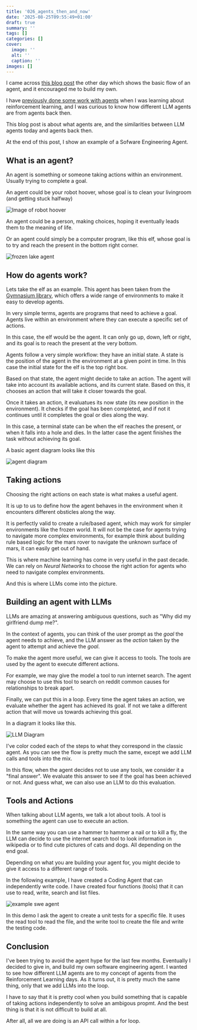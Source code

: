 ```yaml
---
title: '026_agents_then_and_now'
date: '2025-08-25T09:55:49+01:00'
draft: true 
summary: ''
tags: []
categories: []
cover:
  image: ''
  alt: ''
  caption: ''
images: []
---
```



I came across [this blog post](https://ghuntley.com/agent/) the other day which shows the basic flow of an agent, and it encouraged me to build my own. 

I have [previously done some work with agents](https://pablolopezsantori.substack.com/p/q-learning-explained-through-billys) when I was learning about reinforcement learning, and I was curious to know how different LLM agents are from agents back then.

This blog post is about what agents are, and the similarities between LLM agents today and agents back then.

At the end of this post, I show an example of a Sofware Engineering Agent.

## What is an agent?

An agent is something or someone taking actions within an environment. Usually trying to complete a goal.

An agent could be your robot hoover, whose goal is to clean your livingroom (and getting stuck halfway)

![Image of robot hoover]()

An agent could be a person, making choices, hoping it eventually leads them to the meaning of life.

Or an agent could simply be a computer program, like this elf, whose goal is to try and reach the present in the bottom right corner.

![frozen lake agent](./frozen_lake.gif)


## How do agents work?

Lets take the elf as an example. This agent has been taken from the [Gymnasium library](https://gymnasium.farama.org/environments/toy_text/frozen_lake/), which offers a wide range of environments to make it easy to develop agents.

In very simple terms, agents are programs that need to achieve a goal. Agents live within an environment where they can execute a specific set of actions.

In this case, the elf would be the agent. It can only go up, down, left or right, and its goal is to reach the present at the very bottom.

Agents follow a very simple workflow: they have an initial state. A state is the position of the agent in the environment at a given point in time. In this case the initial state for the elf is the top right box.

Based on that state, the agent might decide to take an action. The agent will take into account its available actions, and its current state. Based on this, it chooses an action that will take it closer towards the goal.

Once it takes an action, it evaluatues its now state (its new position in the environment). It checks if the goal has been completed, and if not it continues until it completes the goal or dies along the way.

In this case, a terminal state can be when the elf reaches the present, or when it falls into a hole and dies. In the latter case the agent finishes the task without achieving its goal.

A basic agent diagram looks like this

![agent diagram](./agent_diagram.png)

## Taking actions

Choosing the right actions on each state is what makes a useful agent.

It is up to us to define how the agent behaves in the environment when it encounters different obsticles along the way. 

It is perfectly valid to create a rule/based agent, which may work for simpler environments like the frozen world. It will not be the case for agents trying to navigate more complex environments, for example think about building rule based logic for the mars rover to navigate the unknown surface of mars, it can easily get out of hand.

This is where machine learning has come in very useful in the past decade. We can rely on *Neural Networks* to choose the right action for agents who need to navigate complex environments.

And this is where LLMs come into the picture.

## Building an agent with LLMs

LLMs are amazing at answering ambiguous questions, such as "Why did my girlfriend dump me?".

In the context of agents, you can think of the user prompt as the *goal* the agent needs to achieve, and the LLM answer as the *action* taken by the agent to attempt and achieve the *goal*.

To make the agent more useful, we can give it access to tools. The tools are used by the agent to execute different actions.

For example, we may give the model a tool to run internet search. The agent may choose to use this tool to search on reddit common causes for relationships to break apart.

Finally, we can put this in a loop. Every time the agent takes an action, we evaluate whether the agent has achieved its goal. If not we take a different action that will move us towards achieving this goal.

In a diagram it looks like this.

![LLM Diagram](./llm_diagram.png)

I've color coded each of the steps to what they correspond in the classic agent. As you can see the flow is pretty much the same, except we add LLM calls and tools into the mix.

In this flow, when the agent decides not to use any tools, we consider it a "final answer". We evaluate this answer to see if the goal has been achieved or not. And guess what, we can also use an LLM to do this evaluation.

## Tools and Actions

When talking about LLM agents, we talk a lot about tools. A tool is something the agent can use to execute an action.

In the same way you can use a hammer to hammer a nail or to kill a fly, the LLM can decide to use the internet search tool to look information in wikipedia or to find cute pictures of cats and dogs. All depending on the end goal.

Depending on what you are building your agent for, you might decide to give it access to a different range of tools.

In the following example, I have created a Coding Agent that can independently write code. I have created four functions (tools) that it can use to read, write, search and list files.

![example swe agent](./swe_agent_demo.gif)

In this demo I ask the agent to create a unit tests for a specific file. It uses the read tool to read the file, and the write tool to create the file and write the testing code.

## Conclusion

I've been trying to avoid the agent hype for the last few months. Eventually I decided to give in, and build my own software engineering agent. I wanted to see how different LLM agents are to my concept of agents from the Reinforcement Learning days. As it turns out, it is pretty much the same thing, only that we add LLMs into the loop.

I have to say that it is pretty cool when you build something that is capable of taking actions independently to solve an ambigous propmt. And the best thing is that it is not difficult to build at all.

After all, all we are doing is an API call within a for loop.
